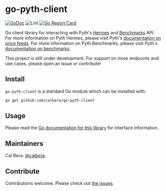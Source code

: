 # go-pyth-client

[![GoDoc](https://godoc.org/github.com/calbera/go-pyth-client?status.svg)](https://godoc.org/github.com/calbera/go-pyth-client)
![Lint](https://github.com/calbera/go-pyth-client/workflows/golangci-lint/badge.svg)
[![Go Report Card](https://goreportcard.com/badge/github.com/calbera/go-pyth-client)](https://goreportcard.com/report/github.com/calbera/go-pyth-client)

Go client library for interacting with Pyth's [Hermes](https://hermes.pyth.network/docs/) and [Benchmarks](https://benchmarks.pyth.network/docs) API. For more information on Pyth Hermes, please visit Pyth's [documentation on price feeds](https://docs.pyth.network/price-feeds). For more information on Pyth Benchmarks, please visit Pyth's [documentation on benchmarks](https://docs.pyth.network/benchmarks).

This project is still under development. For support on more endpoints and use cases, please open an issue or contribute!

## Install

`go-pyth-client` is a standard Go module which can be installed with:

```sh
go get github.com/calbera/go-pyth-client
```

## Usage

Please read the [Go documentation for this library](https://godoc.org/github.com/calbera/go-pyth-client) for interface information.

## Maintainers

Cal Bera: [@calbera](https://github.com/calbera).

## Contribute

Contributions welcome. Please check out [the issues](https://github.com/calbera/go-pyth-client/issues).
